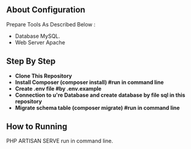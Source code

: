 ## About Configuration

Prepare Tools As Described Below :

- Database MySQL.
- Web Server Apache

## Step By Step

- **Clone This Repository**
- **Install Composer (composer install) #run in command line**
- **Create .env file #by .env.example**
- **Connection to u're Database and create database by file sql in this repository**
- **Migrate schema table (composer migrate) #run in command line**

## How to Running

PHP ARTISAN SERVE run in command line.
